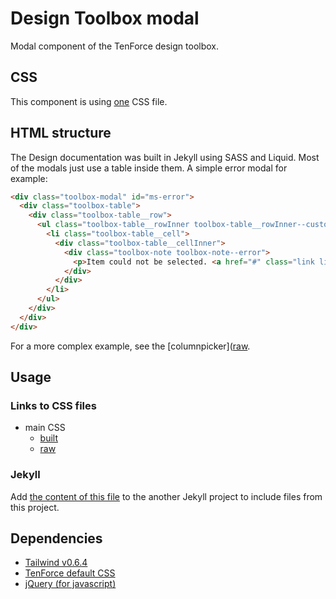 # Design Toolbox modal

Modal component of the TenForce design toolbox.

## CSS

This component is using [one](https://github.com/tenforce/design-toolbox-modal/blob/master/docs/sass/style.scss) CSS file.

## HTML structure

The Design documentation was built in Jekyll using SASS and Liquid. Most of the modals just use a table inside them. A simple error modal for example:

``` html
<div class="toolbox-modal" id="ms-error">
  <div class="toolbox-table">
    <div class="toolbox-table__row">
      <ul class="toolbox-table__rowInner toolbox-table__rowInner--custom">
        <li class="toolbox-table__cell">
          <div class="toolbox-table__cellInner">
            <div class="toolbox-note toolbox-note--error">
              <p>Item could not be selected. <a href="#" class="link link--primary">Read more</a></p>
            </div>
          </div>
        </li>
      </ul>
    </div>
  </div>
</div>
```

For a more complex example, see the [columnpicker]([raw](https://github.com/tenforce/design-toolbox-modal/blob/master/docs/_includes/popups/toolbox-modal-columnpicker.html).

## Usage
### Links to CSS files
- main CSS
  - [built](https://tenforce.github.io/design-toolbox-modal/sass/style.css)
  - [raw](https://github.com/tenforce/design-toolbox-modal/blob/master/docs/sass/style.scss)

### Jekyll
Add [the content of this file](https://github.com/tenforce/design-toolbox-modal/tree/master/docs/import/include-modal.html) to the another Jekyll project to include files from this project.

## Dependencies
- [Tailwind v0.6.4](https://tailwindcss.com)
- [TenForce default CSS](https://github.com/tenforce/design-toolbox-default-css)
- [jQuery (for javascript)](https://jquery.com)
